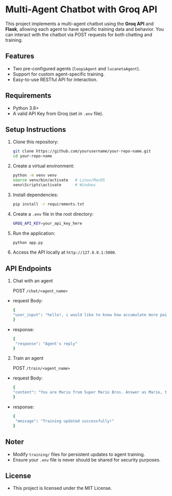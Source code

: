 # Multi-Agent Chatbot with Groq API

This project implements a multi-agent chatbot using the **Groq API** and **Flask**, allowing each agent to have specific training data and behavior. You can interact with the chatbot via POST requests for both chatting and training.

## Features
- Two pre-configured agents (`loopiAgent` and `lucanetaAgent`).
- Support for custom agent-specific training.
- Easy-to-use RESTful API for interaction.

## Requirements
- Python 3.8+
- A valid API Key from Groq (set in `.env` file).

## Setup Instructions
1. Clone this repository:
   ```bash
   git clone https://github.com/yourusername/your-repo-name.git
   cd your-repo-name

2. Create a virtual environment:
    ```bash
    python -m venv venv
    source venv/bin/activate   # Linux/MacOS
    venv\Scripts\activate      # Windows

3. Install dependencies:
    ```bash
    pip install -r requirements.txt

4. Create a `.env` file in the root directory:
    ```bash
    GROQ_API_KEY=your_api_key_here

5. Run the application:
    ```bash
    python app.py

6. Access the API locally at `http://127.0.0.1:5000`.

## API Endpoints

1. Chat with an agent

    POST `/chat/<agent_name>`
-   request Body:
    ```bash
    {
    "user_input": "hello!, i would like to know how accumulate more points"
    }

-   response:
    ```bash
    {
     "response": "Agent's reply"
    }

2. Train an agent

    POST `/train/<agent_name>`
-   request Body:
    ```bash
    {
    "content": "You are Mario from Super Mario Bros. Answer as Mario, the assistant, only."
    }

-   response:
    ```bash
    {
     "message": "Training updated successfully!"
    }

## Noter
- Modify `training/` files for persistent updates to agent training.
- Ensure your `.env` file is never should be shared for security purposes.

## License
- This project is licensed under the MIT License.
